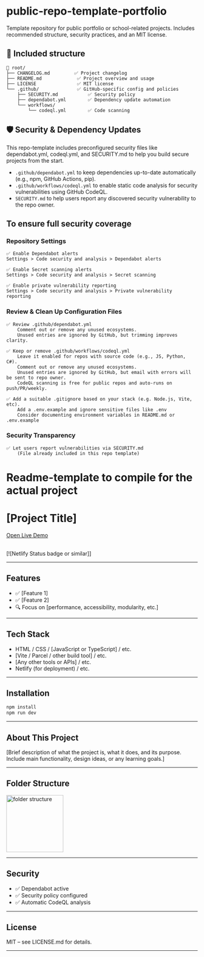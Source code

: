 # public-repo-template-portfolio

Template repository for public portfolio or school-related projects. Includes recommended structure, security practices, and an MIT license.

## 📁 Included structure

```
📁 root/
├── CHANGELOG.md         ✅ Project changelog
├── README.md             ✅ Project overview and usage
├── LICENSE               ✅ MIT license
└── .github/              ✅ GitHub-specific config and policies
    ├── SECURITY.md           ✅ Security policy
    ├── dependabot.yml        ✅ Dependency update automation
    └── workflows/
        └── codeql.yml        ✅ Code scanning
```

## 🛡️ Security & Dependency Updates

This repo-template includes preconfigured security files like dependabot.yml, codeql.yml, and SECURITY.md to help you build secure projects from the start.

- `.github/dependabot.yml` to keep dependencies up-to-date automatically (e.g., npm, GitHub Actions, pip).
- `.github/workflows/codeql.yml` to enable static code analysis for security vulnerabilities using GitHub CodeQL.
- `SECURITY.md` to help users report any discovered security vulnerability to the repo owner.

## To ensure full security coverage

### Repository Settings

    ✅ Enable Dependabot alerts
    Settings > Code security and analysis > Dependabot alerts

    ✅ Enable Secret scanning alerts
    Settings > Code security and analysis > Secret scanning

    ✅ Enable private vulnerability reporting
    Settings > Code security and analysis > Private vulnerability reporting

### Review & Clean Up Configuration Files

    ✅ Review .github/dependabot.yml
        Comment out or remove any unused ecosystems.
        Unused entries are ignored by GitHub, but trimming improves clarity.

    ✅ Keep or remove .github/workflows/codeql.yml
        Leave it enabled for repos with source code (e.g., JS, Python, C#).
        Comment out or remove any unused ecosystems.
        Unused entries are ignored by GitHub, but email with errors will be sent to repo owner.
        CodeQL scanning is free for public repos and auto-runs on push/PR/weekly.

    ✅ Add a suitable .gitignore based on your stack (e.g. Node.js, Vite, etc).
        Add a .env.example and ignore sensitive files like .env
        Consider documenting environment variables in README.md or .env.example

### Security Transparency

    ✅ Let users report vulnerabilities via SECURITY.md
        (File already included in this repo template)

# Readme-template to compile for the actual project

# [Project Title]

<a href="https://your-deployment-link" target="_blank" rel="noopener noreferrer">
Open Live Demo
</a> <br><br>

[![Netlify Status badge or similar]]

---

## Features

- ✅ [Feature 1]
- ✅ [Feature 2]
- 🔍 Focus on [performance, accessibility, modularity, etc.]

---

## Tech Stack

- HTML / CSS / [JavaScript or TypeScript] / etc.
- [Vite / Parcel / other build tool] / etc.
- [Any other tools or APIs] / etc.
- Netlify (for deployment) / etc.

---

## Installation

```bash
npm install
npm run dev
```

---

## About This Project

[Brief description of what the project is, what it does, and its purpose. Include main functionality, design ideas, or any learning goals.]

---

## Folder Structure

<img src="" alt="folder structure" width="150"/>

---

## Security

- ✅ Dependabot active
- ✅ Security policy configured
- ✅ Automatic CodeQL analysis

---

## License

MIT – see LICENSE.md for details.

---
